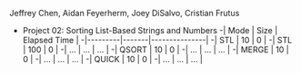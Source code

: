 Jeffrey Chen, Aidan Feyerherm, Joey DiSalvo, Cristian Frutus
- Project 02: Sorting List-Based Strings and Numbers
-| Mode    | Size  | Elapsed Time  |
-|---------|-------|---------------|
-| STL     | 10    | 0             |
-| STL     | 100   | 0             |
-| ...     | ...   | ...           |
-| QSORT   | 10    | 0             |
-| ...     | ...   | ...           |
-| MERGE   | 10    | 0             |
-| ...     | ...   | ...           |
-| QUICK   | 10    | 0             |
-| ...     | ...   | ...           |
